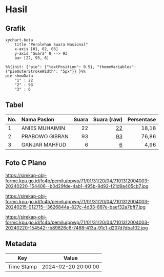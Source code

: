 # Hasil

## Grafik

```mermaid
xychart-beta
    title "Perolehan Suara Nasional"
    x-axis [01, 02, 03]
    y-axis "Suara" 0 --> 93
    bar [22, 93, 6]
```

```mermaid
%%{init: {"pie": {"textPosition": 0.5}, "themeVariables": {"pieOuterStrokeWidth": "5px"}} }%%
pie showData
    "1" : 22
    "2" : 93
    "3" : 6
```

## Tabel

| No. | Nama Paslon    | Suara | Suara (raw) | Persentase |
|:--- |:-------------- | -----:| -----------:| ----------:|
| 1   | ANIES MUHAIMIN | 22    | [22][p-1]   | 18,18      |
| 2   | PRABOWO GIBRAN | 93    | [93][p-2]   | 76,86      |
| 3   | GANJAR MAHFUD  | 6     | [6][p-3]    | 4,96       |


[p-1]: https://github.com/gigit-pemilu/pemilu-2024/blob/main/pilpres/hitung-suara/sub/71-sulawesi-utara/sub/01-bolaang-mongondow/sub/31-bolaang-timur/sub/2004-bolaang/sub/003-tps/sub/paslon-1.txt
[p-2]: https://github.com/gigit-pemilu/pemilu-2024/blob/main/pilpres/hitung-suara/sub/71-sulawesi-utara/sub/01-bolaang-mongondow/sub/31-bolaang-timur/sub/2004-bolaang/sub/003-tps/sub/paslon-2.txt
[p-3]: https://github.com/gigit-pemilu/pemilu-2024/blob/main/pilpres/hitung-suara/sub/71-sulawesi-utara/sub/01-bolaang-mongondow/sub/31-bolaang-timur/sub/2004-bolaang/sub/003-tps/sub/paslon-3.txt

## Foto C Plano

https://sirekap-obj-formc.kpu.go.id/fc4b/pemilu/ppwp/71/01/31/20/04/7101312004003-20240220-154406--b0d29fde-4ab1-495b-9d92-f21d9a405cb7.jpg

https://sirekap-obj-formc.kpu.go.id/fc4b/pemilu/ppwp/71/01/31/20/04/7101312004003-20240215-012715--3626844a-827c-4d33-887e-baef32a7bff7.jpg

https://sirekap-obj-formc.kpu.go.id/fc4b/pemilu/ppwp/71/01/31/20/04/7101312004003-20240220-154542--b89826c6-7468-413a-91c1-d207d7dba102.jpg


## Metadata

| Key        | Value               |
| ---------- | ------------------- |
| Time Stamp | 2024-02-20 20:00:00 |



